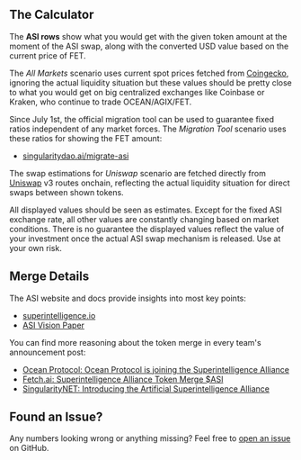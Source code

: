 ## The Calculator

The **ASI rows** show what you would get with the given token amount at the moment of the ASI swap, along with the converted USD value based on the current price of FET.

The _All Markets_ scenario uses current spot prices fetched from [Coingecko](https://coingecko.com), ignoring the actual liquidity situation but these values should be pretty close to what you would get on big centralized exchanges like Coinbase or Kraken, who continue to trade OCEAN/AGIX/FET.

Since July 1st, the official migration tool can be used to guarantee fixed ratios independent of any market forces. The _Migration Tool_ scenario uses these ratios for showing the FET amount:

- [singularitydao.ai/migrate-asi](https://singularitydao.ai/migrate-asi)

The swap estimations for _Uniswap_ scenario are fetched directly from [Uniswap](https://uniswap.org) v3 routes onchain, reflecting the actual liquidity situation for direct swaps between shown tokens.

All displayed values should be seen as estimates. Except for the fixed ASI exchange rate, all other values are constantly changing based on market conditions. There is no guarantee the displayed values reflect the value of your investment once the actual ASI swap mechanism is released. Use at your own risk.

## Merge Details

The ASI website and docs provide insights into most key points:

- [superintelligence.io](https://www.superintelligence.io)
- [ASI Vision Paper](https://docs.superintelligence.io/artificial-superintelligence-alliance/artificial-superintelligence-asi-alliance-vision-paper)

You can find more reasoning about the token merge in every team's announcement post:

- [Ocean Protocol: Ocean Protocol is joining the Superintelligence Alliance](https://blog.oceanprotocol.com/ocean-protocol-is-joining-the-superintelligence-alliance-767c82693f24)
- [Fetch.ai: Superintelligence Alliance Token Merge $ASI](https://fetch.ai/blog/superintelligence-alliance-token-merge-asi)
- [SingularityNET: Introducing the Artificial Superintelligence Alliance](https://blog.singularitynet.io/introducing-the-artificial-superintelligence-alliance-40a4dea01e62)

## Found an Issue?

Any numbers looking wrong or anything missing? Feel free to [open an issue](https://github.com/kremalicious/asi-calculator/issues) on GitHub.
